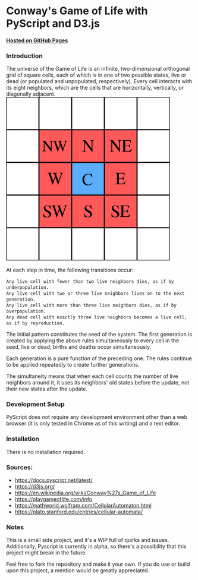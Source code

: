 # Conway's Game of Life with PyScript and D3.js

#### [Hosted on GitHub Pages](https://mbichoffe.github.io/game-of-life/)


### Introduction

The universe of the Game of Life is an infinite, two-dimensional orthogonal grid of square cells, each of which is in one of two possible states, live or dead (or populated and unpopulated, respectively). 
Every cell interacts with its eight neighbors, which are the cells that are horizontally, vertically, or diagonally adjacent. 
![Moore Neighborhood With Cardinal Directions](src/images/440px-Moore_neighborhood_with_cardinal_directions.svg.png)

At each step in time, the following transitions occur:

    Any live cell with fewer than two live neighbors dies, as if by underpopulation.
    Any live cell with two or three live neighbors lives on to the next generation.
    Any live cell with more than three live neighbors dies, as if by overpopulation.
    Any dead cell with exactly three live neighbors becomes a live cell, as if by reproduction.

The initial pattern constitutes the seed of the system. The first generation is created by applying the above rules simultaneously to every cell in the seed, live or dead; births and deaths occur simultaneously.

Each generation is a pure function of the preceding one. The rules continue to be applied repeatedly to create further generations. 

The simultaneity means that when each cell counts the number of live neighbors around it, it uses its neighbors' old states before the update, not their new states after the update.


### Development Setup
PyScript does not require any development environment other than a web browser (it is only tested in Chrome as of this writing) and a text editor.

### Installation

There is no installation required.


### Sources:
* https://docs.pyscript.net/latest/
* https://d3js.org/
* https://en.wikipedia.org/wiki/Conway%27s_Game_of_Life
* https://playgameoflife.com/info
* https://mathworld.wolfram.com/CellularAutomaton.html
* https://plato.stanford.edu/entries/cellular-automata/

### Notes

This is a small side project, and it's a WIP full of quirks and issues.
Additionally, Pyscript is currently in alpha, so there's a possibility that this project might break in the future.

Feel free to fork the repository and make it your own. If you do use or build upon this project, a mention would be greatly appreciated.

